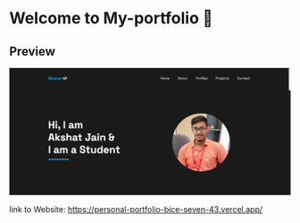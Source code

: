 # Welcome to My-portfolio 👋 

## Preview 

<img width="960" alt="image" src="https://github.com/Akshatj3012/Personal-Portfolio/blob/master/assets/img/portfol.png?raw=true">

link to Website: https://personal-portfolio-bice-seven-43.vercel.app/
